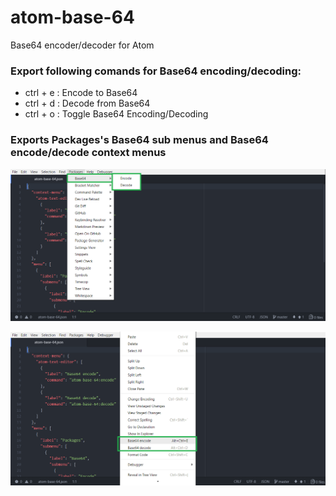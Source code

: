 # atom-base-64
Base64 encoder/decoder for Atom

### Export following comands for Base64 encoding/decoding:
- ctrl + e : Encode to Base64
- ctrl + d : Decode from Base64
- ctrl + o : Toggle Base64 Encoding/Decoding

### Exports Packages's Base64 sub menus and Base64 encode/decode context menus  
![Image of Yaktocat](https://github.com/apercova/atom-base-64/blob/master/img/toolbar-menu.png)  

![Image of Yaktocat](https://github.com/apercova/atom-base-64/blob/master/img/ctx-menu.png)  

